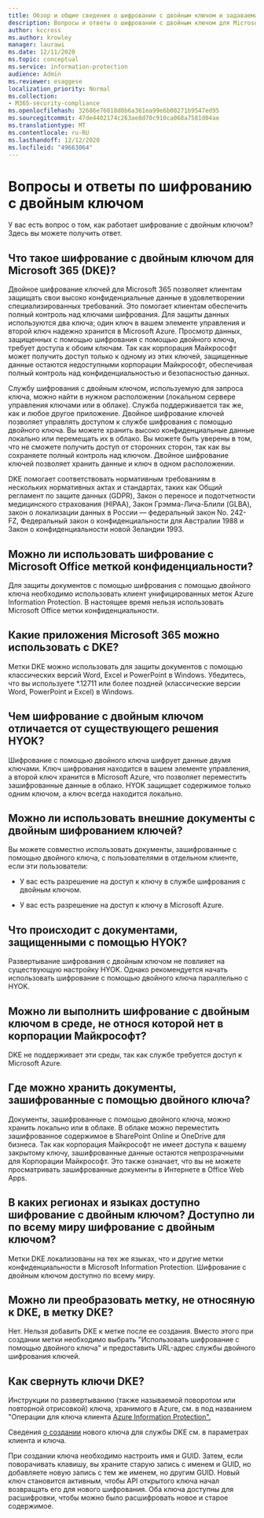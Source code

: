 ```yaml
---
title: Обзор и общие сведения о шифровании с двойным ключом и задаваемая информация
description: Вопросы и ответы о шифровании с двойным ключом для Microsoft 365.
author: kccross
ms.author: krowley
manager: laurawi
ms.date: 12/11/2020
ms.topic: conceptual
ms.service: information-protection
audience: Admin
ms.reviewer: esaggese
localization_priority: Normal
ms.collection:
- M365-security-compliance
ms.openlocfilehash: 32686e76018d8b6a361ea99e6b00271b9547ed95
ms.sourcegitcommit: 47de4402174c263ae8d70c910ca068a7581d04ae
ms.translationtype: MT
ms.contentlocale: ru-RU
ms.lasthandoff: 12/12/2020
ms.locfileid: "49663064"
---
```

# <a name="double-key-encryption-frequently-asked-questions"></a>Вопросы и ответы по шифрованию с двойным ключом

У вас есть вопрос о том, как работает шифрование с двойным ключом? Здесь вы можете получить ответ.

## <a name="what-is-double-key-encryption-for-microsoft-365-dke"></a>Что такое шифрование с двойным ключом для Microsoft 365 (DKE)?

Двойное шифрование ключей для Microsoft 365 позволяет клиентам защищать свои высоко конфиденциальные данные в удовлетворении специализированных требований. Это помогает клиентам обеспечить полный контроль над ключами шифрования. Для защиты данных используются два ключа; один ключ в вашем элементе управления и второй ключ надежно хранится в Microsoft Azure. Просмотр данных, защищенных с помощью шифрования с помощью двойного ключа, требует доступа к обоим ключам. Так как корпорация Майкрософт может получить доступ только к одному из этих ключей, защищенные данные остаются недоступными корпорации Майкрософт, обеспечивая полный контроль над конфиденциальностью и безопасностью данных.  

Службу шифрования с двойным ключом, используемую для запроса ключа, можно найти в нужном расположении (локальном сервере управления ключами или в облаке). Служба поддерживается так же, как и любое другое приложение. Двойное шифрование ключей позволяет управлять доступом к службе шифрования с помощью двойного ключа. Вы можете хранить высоко конфиденциальные данные локально или перемещать их в облако. Вы можете быть уверены в том, что не сможете получить доступ от сторонних сторон, так как вы сохраняете полный контроль над ключом. Двойное шифрование ключей позволяет хранить данные и ключ в одном расположении.

DKE помогает соответствовать нормативным требованиям в нескольких нормативных актах и стандартах, таких как Общий регламент по защите данных (GDPR), Закон о переносе и подотчетности медицинского страхования (HIPAA), Закон Грэмма-Лича-Блили (GLBA), закон о локализации данных в России — федеральный закон No. 242-FZ, Федеральный закон о конфиденциальности для Австралии 1988 и Закон о конфиденциальности новой Зеландии 1993.

## <a name="can-i-use-double-key-encryption-with-microsoft-office-built-in-sensitivity-labeling"></a>Можно ли использовать шифрование с Microsoft Office меткой конфиденциальности?

Для защиты документов с помощью шифрования с помощью двойного ключа необходимо использовать клиент унифицированных меток Azure Information Protection. В настоящее время нельзя использовать Microsoft Office метки конфиденциальности.

## <a name="what-microsoft-365-apps-can-i-use-with-dke"></a>Какие приложения Microsoft 365 можно использовать с DKE?

Метки DKE можно использовать для защиты документов с помощью классических версий Word, Excel и PowerPoint в Windows. Убедитесь, что вы используете *.12711 или более поздней (классические версии Word, PowerPoint и Excel) в Windows.

## <a name="how-is-double-key-encryption-different-from-the-existing-hold-your-own-key-hyok-solution"></a>Чем шифрование с двойным ключом отличается от существующего решения HYOK?

Шифрование с помощью двойного ключа шифрует данные двумя ключами. Ключ шифрования находится в вашем элементе управления, а второй ключ хранится в Microsoft Azure, что позволяет переместить зашифрованные данные в облако. HYOK защищает содержимое только одним ключом, а ключ всегда находится локально.  

## <a name="can-double-key-encrypted-documents-be-shared-externally"></a>Можно ли использовать внешние документы с двойным шифрованием ключей?

Вы можете совместно использовать документы, зашифрованные с помощью двойного ключа, с пользователями в отдельном клиенте, если эти пользователи:

- У вас есть разрешение на доступ к ключу в службе шифрования с двойным ключом.

- У вас есть разрешение на доступ к ключу в Microsoft Azure.

## <a name="what-happens-to-documents-that-are-protected-with-hyok"></a>Что происходит с документами, защищенными с помощью HYOK?

Развертывание шифрования с двойным ключом не повлияет на существующую настройку HYOK. Однако рекомендуется начать использовать шифрование с помощью двойного ключа параллельно с HYOK.

## <a name="can-i-run-double-key-encryption-in-my-non-microsoft-air-gapped-environment"></a>Можно ли выполнить шифрование с двойным ключом в среде, не относя которой нет в корпорации Майкрософт?

DKE не поддерживает эти среды, так как службе требуется доступ к Microsoft Azure.

## <a name="where-can-i-store-double-key-encrypted-documents"></a>Где можно хранить документы, зашифрованные с помощью двойного ключа?

Документы, зашифрованные с помощью двойного ключа, можно хранить локально или в облаке. В облаке можно переместить зашифрованное содержимое в SharePoint Online и OneDrive для бизнеса. Так как корпорация Майкрософт не имеет доступа к вашему закрытому ключу, зашифрованные данные остаются непрозрачными для Корпорации Майкрософт. Это также означает, что вы не можете просматривать зашифрованные документы в Интернете в Office Web Apps.

## <a name="what-regions-and-languages-is-double-key-encryption-available-in-is-double-key-encryption-available-worldwide"></a>В каких регионах и языках доступно шифрование с двойным ключом? Доступно ли по всему миру шифрование с двойным ключом?

Метки DKE локализованы на тех же языках, что и другие метки конфиденциальности в Microsoft Information Protection. Шифрование с двойным ключом доступно по всему миру.

## <a name="can-i-convert-a-non-dke-label-to-a-dke-label"></a>Можно ли преобразовать метку, не относяную к DKE, в метку DKE?

Нет. Нельзя добавить DKE к метке после ее создания. Вместо этого при  создании метки необходимо выбрать "Использовать шифрование с помощью двойного ключа" и предоставить URL-адрес службы двойного шифрования ключей.

## <a name="how-do-i-roll-my-dke-keys"></a>Как свернуть ключи DKE?

Инструкции по развертыванию (также называемой поворотом или повторной отрисовкой) ключа, хранимого в Azure, см. в под названием "Операции для ключа клиента [Azure Information Protection".](https://docs.microsoft.com/azure/information-protection/operations-customer-managed-tenant-key)

Сведения [о создании](double-key-encryption.md#tenant-and-key-settings) нового ключа для службы DKE см. в параметрах клиента и ключа.

При создании ключа необходимо настроить имя и GUID. Затем, если поворачивать клавишу, вы храните старую запись с именем и GUID, но добавляете новую запись с тем же именем, но другим GUID. Новый ключ становится активным, чтобы API открытого ключа начал возвращать его для нового шифрования. Оба ключа доступны для расшифровки, чтобы можно было расшифровать новое и старое содержимое.
